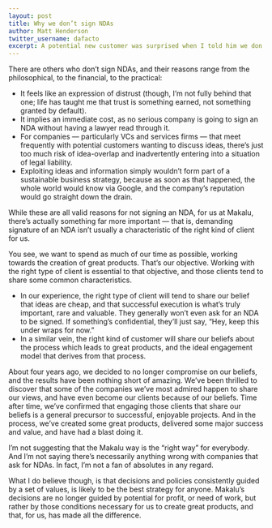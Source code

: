 ```yaml
---
layout: post
title: Why we don’t sign NDAs
author: Matt Henderson
twitter_username: dafacto
excerpt: A potential new customer was surprised when I told him we don’t sign NDAs. This article explains why.
---
```


There are others who don’t sign NDAs, and their reasons range from the philosophical, to the financial, to the practical:

* It feels like an expression of distrust (though, I’m not fully behind that one; life has taught me that trust is something earned, not something granted by default).
* It implies an immediate cost, as no serious company is going to sign an NDA without having a lawyer read through it.
* For companies — particularly VCs and services firms — that meet frequently with potential customers wanting to discuss ideas, there’s just too much risk of idea-overlap and inadvertently entering into a situation of legal liability.
* Exploiting ideas and information simply wouldn’t form part of a sustainable business strategy, because as soon as that happened, the whole world would know via Google, and the company’s reputation would go straight down the drain.

While these are all valid reasons for not signing an NDA, for us at Makalu, there’s actually something far more important — that is, demanding signature of an NDA isn’t usually a characteristic of the right kind of client for us.

You see, we want to spend as much of our time as possible, working towards the creation of great products. That’s our objective. Working with the right type of client is essential to that objective, and those clients tend to share some common characteristics.

* In our experience, the right type of client will tend to share our belief that ideas are cheap, and that successful execution is what’s truly important, rare and valuable. They generally won’t even ask for an NDA to be signed. If something’s confidential, they’ll just say, “Hey, keep this under wraps for now.”
* In a similar vein, the right kind of customer will share our beliefs about the process which leads to great products, and the ideal engagement model that derives from that process.

About four years ago, we decided to no longer compromise on our beliefs, and the results have been nothing short of amazing. We’ve been thrilled to discover that some of the companies we’ve most admired happen to share our views, and have even become our clients because of our beliefs. Time after time, we’ve confirmed that engaging those clients that share our beliefs is a general precursor to successful, enjoyable projects. And in the process, we’ve created some great products, delivered some major success and value, and have had a blast doing it.

I’m not suggesting that the Makalu way is the “right way” for everybody. And I’m not saying there’s necessarily anything wrong with companies that ask for NDAs. In fact, I’m not a fan of absolutes in any regard.

What I do believe though, is that decisions and policies consistently guided by a set of values, is likely to be the best strategy for anyone. Makalu’s decisions are no longer guided by potential for profit, or need of work, but rather by those conditions necessary for us to create great products, and that, for us, has made all the difference.
